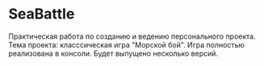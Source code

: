 # SeaBattle
Практическая работа по созданию и ведению персонального проекта. Тема проекта: класссическая игра "Морской бой". Игра полностью реализована в консоли. Будет выпущено несколько версий.
